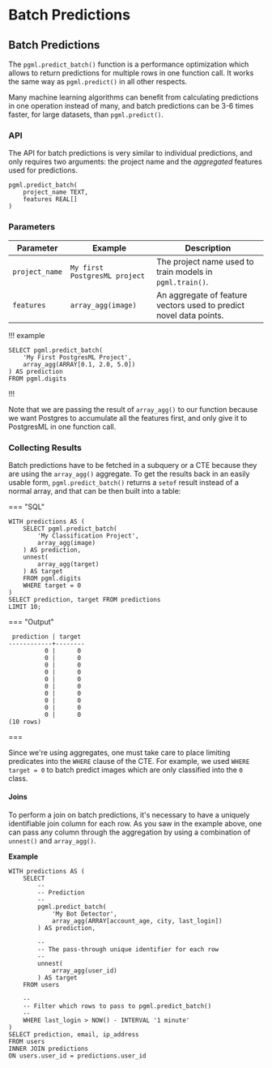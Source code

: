 # Batch Predictions

## Batch Predictions

The `pgml.predict_batch()` function is a performance optimization which allows to return predictions for multiple rows in one function call. It works the same way as `pgml.predict()` in all other respects.

Many machine learning algorithms can benefit from calculating predictions in one operation instead of many, and batch predictions can be 3-6 times faster, for large datasets, than `pgml.predict()`.

### API

The API for batch predictions is very similar to individual predictions, and only requires two arguments: the project name and the _aggregated_ features used for predictions.

```postgresql
pgml.predict_batch(
    project_name TEXT,
    features REAL[]
)
```

### Parameters

| Parameter      | Example                       | Description                                                        |
| -------------- | ----------------------------- | ------------------------------------------------------------------ |
| `project_name` | `My first PostgresML project` | The project name used to train models in `pgml.train()`.           |
| `features`     | `array_agg(image)`            | An aggregate of feature vectors used to predict novel data points. |

!!! example

```postgresql
SELECT pgml.predict_batch(
    'My First PostgresML Project', 
    array_agg(ARRAY[0.1, 2.0, 5.0])
) AS prediction
FROM pgml.digits
```

!!!

Note that we are passing the result of `array_agg()` to our function because we want Postgres to accumulate all the features first, and only give it to PostgresML in one function call.

### Collecting Results

Batch predictions have to be fetched in a subquery or a CTE because they are using the `array_agg()` aggregate. To get the results back in an easily usable form, `pgml.predict_batch()` returns a `setof` result instead of a normal array, and that can be then built into a table:

\=== "SQL"

```postgresql
WITH predictions AS (
	SELECT pgml.predict_batch(
		'My Classification Project',
		array_agg(image)
	) AS prediction,
	unnest(
		array_agg(target)
	) AS target
	FROM pgml.digits
	WHERE target = 0
)
SELECT prediction, target FROM predictions
LIMIT 10;
```

\=== "Output"

```postgresql
 prediction | target 
------------+--------
          0 |      0
          0 |      0
          0 |      0
          0 |      0
          0 |      0
          0 |      0
          0 |      0
          0 |      0
          0 |      0
          0 |      0
(10 rows)
```

\===

Since we're using aggregates, one must take care to place limiting predicates into the `WHERE` clause of the CTE. For example, we used `WHERE target = 0` to batch predict images which are only classified into the `0` class.

#### Joins

To perform a join on batch predictions, it's necessary to have a uniquely identifiable join column for each row. As you saw in the example above, one can pass any column through the aggregation by using a combination of `unnest()` and `array_agg()`.

**Example**

```postgresql
WITH predictions AS (
	SELECT
		--
		-- Prediction
		--
		pgml.predict_batch(
			'My Bot Detector',
			array_agg(ARRAY[account_age, city, last_login])
		) AS prediction,

		--
		-- The pass-through unique identifier for each row
		--
		unnest(
			array_agg(user_id)
		) AS target
	FROM users

	--
	-- Filter which rows to pass to pgml.predict_batch()
	--
	WHERE last_login > NOW() - INTERVAL '1 minute'
)
SELECT prediction, email, ip_address
FROM users
INNER JOIN predictions
ON users.user_id = predictions.user_id
```
